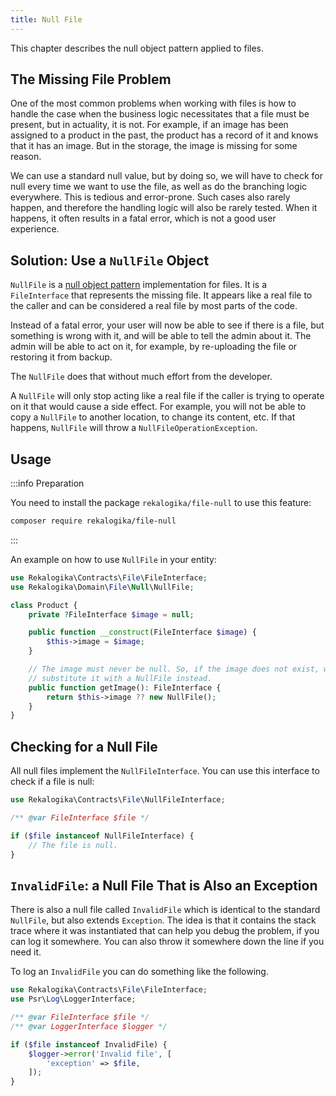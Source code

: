 ```yaml
---
title: Null File
---
```


This chapter describes the null object pattern applied to files.

## The Missing File Problem

One of the most common problems when working with files is how to handle the
case when the business logic necessitates that a file must be present, but in
actuality, it is not. For example, if an image has been assigned to a product in
the past, the product has a record of it and knows that it has an image. But in
the storage, the image is missing for some reason.

We can use a standard null value, but by doing so, we will have to check for
null every time we want to use the file, as well as do the branching logic
everywhere. This is tedious and error-prone. Such cases also rarely happen, and
therefore the handling logic will also be rarely tested. When it happens, it
often results in a fatal error, which is not a good user experience.

## Solution: Use a `NullFile` Object

`NullFile` is a [null object
pattern](https://martinfowler.com/eaaCatalog/specialCase.html) implementation
for files. It is a `FileInterface` that represents the missing file. It appears
like a real file to the caller and can be considered a real file by most parts
of the code.

Instead of a fatal error, your user will now be able to see if there is a file,
but something is wrong with it, and will be able to tell the admin about it. The
admin will be able to act on it, for example, by re-uploading the file or
restoring it from backup.

The `NullFile` does that without much effort from the developer.

A `NullFile` will only stop acting like a real file if the caller is trying to
operate on it that would cause a side effect. For example, you will not be able
to copy a `NullFile` to another location, to change its content, etc. If that
happens, `NullFile` will throw a `NullFileOperationException`.

## Usage

:::info Preparation

You need to install the package `rekalogika/file-null` to use this
feature:

```bash
composer require rekalogika/file-null
```

:::

An example on how to use `NullFile` in your entity:

```php
use Rekalogika\Contracts\File\FileInterface;
use Rekalogika\Domain\File\Null\NullFile;

class Product {
    private ?FileInterface $image = null;

    public function __construct(FileInterface $image) {
        $this->image = $image;
    }

    // The image must never be null. So, if the image does not exist, we
    // substitute it with a NullFile instead.
    public function getImage(): FileInterface {
        return $this->image ?? new NullFile();
    }
}
```

## Checking for a Null File

All null files implement the `NullFileInterface`. You can use this interface to
check if a file is null:

```php
use Rekalogika\Contracts\File\NullFileInterface;

/** @var FileInterface $file */

if ($file instanceof NullFileInterface) {
    // The file is null.
}
```

## `InvalidFile`: a Null File That is Also an Exception

There is also a null file called `InvalidFile` which is identical to the
standard `NullFile`, but also extends `Exception`. The idea is that it contains
the stack trace where it was instantiated that can help you debug the problem,
if you can log it somewhere. You can also throw it somewhere down the line if
you need it.

To log an `InvalidFile` you can do something like the following.

```php
use Rekalogika\Contracts\File\FileInterface;
use Psr\Log\LoggerInterface;

/** @var FileInterface $file */
/** @var LoggerInterface $logger */

if ($file instanceof InvalidFile) {
    $logger->error('Invalid file', [
        'exception' => $file,
    ]);
}
```